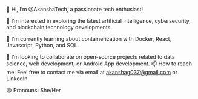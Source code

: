 👋 Hi, I’m @AkanshaTech, a passionate tech enthusiast!

👀 I’m interested in exploring the latest artificial intelligence, cybersecurity, and blockchain technology developments.

🌱 I’m currently learning about containerization with Docker, React, Javascript, Python, and SQL.

💞️ I’m looking to collaborate on open-source projects related to data science, web development, or Android App development. 📫 How to reach me: Feel free to contact me via email at akanshag037@gmail.com or LinkedIn.

😄 Pronouns: She/Her


<!---
AkanshaTech/AkanshaTech is a ✨ special ✨ repository because its `README.md` (this file) appears on your GitHub profile.
You can click the Preview link to take a look at your changes.
--->
